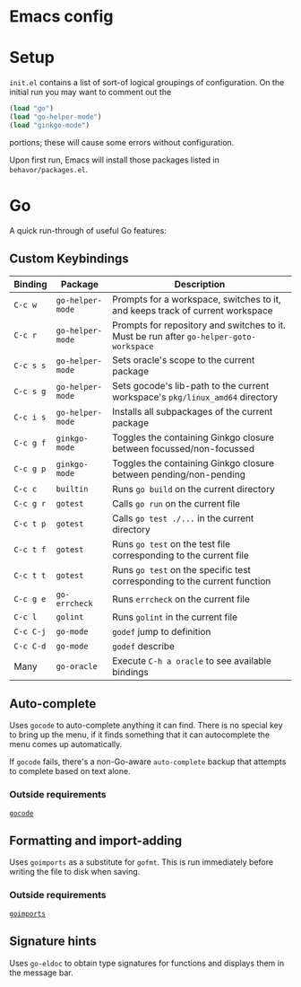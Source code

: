 # Emacs config

# Setup

`init.el` contains a list of sort-of logical groupings of
configuration. On the initial run you may want to comment out the

```lisp
(load "go")
(load "go-helper-mode")
(load "ginkgo-mode")
```

portions; these will cause some errors without configuration.

Upon first run, Emacs will install those packages listed in
`behavor/packages.el`.

# Go

A quick run-through of useful Go features:

## Custom Keybindings

| Binding   | Package          | Description                                                                             |
| ---       | ---              | ---                                                                                     |
| `C-c w`   | `go-helper-mode` | Prompts for a workspace, switches to it, and keeps track of current workspace           |
| `C-c r`   | `go-helper-mode` | Prompts for repository and switches to it. Must be run after `go-helper-goto-workspace` |
| `C-c s s` | `go-helper-mode` | Sets oracle's scope to the current package                                              |
| `C-c s g` | `go-helper-mode` | Sets gocode's lib-path to the current workspace's `pkg/linux_amd64` directory           |
| `C-c i s` | `go-helper-mode` | Installs all subpackages of the current package                                         |
| `C-c g f` | `ginkgo-mode`    | Toggles the containing Ginkgo closure between focussed/non-focussed                     |
| `C-c g p` | `ginkgo-mode`    | Toggles the containing Ginkgo closure between pending/non-pending                       |
| `C-c c`   | `builtin`        | Runs `go build` on the current directory                                                |
| `C-c g r` | `gotest`         | Calls `go run` on the current file                                                      |
| `C-c t p` | `gotest`         | Calls `go test ./...` in the current directory                                          |
| `C-c t f` | `gotest`         | Runs `go test` on the test file corresponding to the current file                       |
| `C-c t t` | `gotest`         | Runs `go test` on the specific test corresponding to the current function               |
| `C-c g e` | `go-errcheck`    | Runs `errcheck` on the current file                                                     |
| `C-c l`   | `golint`         | Runs `golint` in the current file                                                       |
| `C-c C-j` | `go-mode`        | `godef` jump to definition                                                              |
| `C-c C-d` | `go-mode`        | `godef` describe                                                                        |
| Many      | `go-oracle`      | Execute `C-h a oracle` to see available bindings                                        |



## Auto-complete

Uses `gocode` to auto-complete anything it can find. There is no
special key to bring up the menu, if it finds something that it can
autocomplete the menu comes up automatically.

If `gocode` fails, there's a non-Go-aware `auto-complete` backup that
attempts to complete based on text alone.

### Outside requirements

[`gocode`](https://github.com/nsf/gocode)

## Formatting and import-adding

Uses `goimports` as a substitute for `gofmt`. This is run immediately
before writing the file to disk when saving.

### Outside requirements

[`goimports`](https://github.com/bradfitz/goimports)

## Signature hints

Uses `go-eldoc` to obtain type signatures for functions and displays
them in the message bar.
